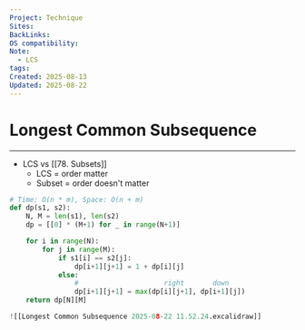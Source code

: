 ```yaml
---
Project: Technique
Sites:
BackLinks:
OS compatibility:
Note:
  - LCS
tags:
Created: 2025-08-13
Updated: 2025-08-22
---
```

# Longest Common Subsequence
---
- LCS vs [[78. Subsets]]
	- LCS = order matter
	- Subset = order doesn't matter

```python 
# Time: O(n * m), Space: O(n + m)
def dp(s1, s2):
    N, M = len(s1), len(s2)
    dp = [[0] * (M+1) for _ in range(N+1)]

    for i in range(N):
        for j in range(M):
            if s1[i] == s2[j]:
                dp[i+1][j+1] = 1 + dp[i][j]
            else:
	            #                     right       down
                dp[i+1][j+1] = max(dp[i][j+1], dp[i+1][j])
    return dp[N][M]

![[Longest Common Subsequence 2025-08-22 11.52.24.excalidraw]]
